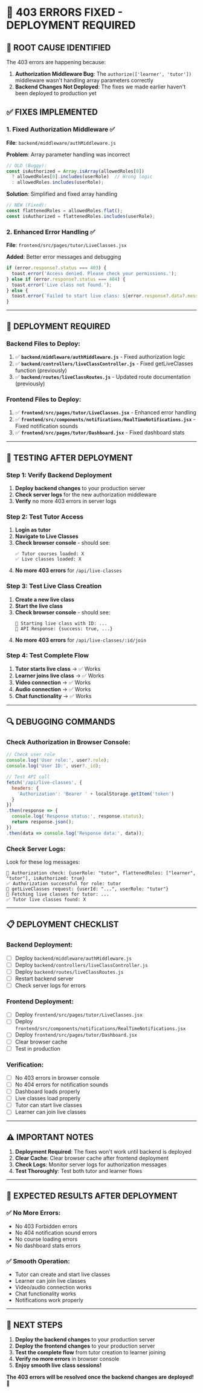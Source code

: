 # 🔧 **403 ERRORS FIXED - DEPLOYMENT REQUIRED**

## 🚨 **ROOT CAUSE IDENTIFIED**

The 403 errors are happening because:

1. **Authorization Middleware Bug**: The `authorize(['learner', 'tutor'])` middleware wasn't handling array parameters correctly
2. **Backend Changes Not Deployed**: The fixes we made earlier haven't been deployed to production yet

## ✅ **FIXES IMPLEMENTED**

### **1. Fixed Authorization Middleware** ✅
**File**: `backend/middleware/authMiddleware.js`

**Problem**: Array parameter handling was incorrect
```javascript
// OLD (Buggy):
const isAuthorized = Array.isArray(allowedRoles[0]) 
  ? allowedRoles[0].includes(userRole)  // Wrong logic
  : allowedRoles.includes(userRole);
```

**Solution**: Simplified and fixed array handling
```javascript
// NEW (Fixed):
const flattenedRoles = allowedRoles.flat();
const isAuthorized = flattenedRoles.includes(userRole);
```

### **2. Enhanced Error Handling** ✅
**File**: `frontend/src/pages/tutor/LiveClasses.jsx`

**Added**: Better error messages and debugging
```javascript
if (error.response?.status === 403) {
  toast.error('Access denied. Please check your permissions.');
} else if (error.response?.status === 404) {
  toast.error('Live class not found.');
} else {
  toast.error(`Failed to start live class: ${error.response?.data?.message || error.message}`);
}
```

---

## 🚀 **DEPLOYMENT REQUIRED**

### **Backend Files to Deploy:**

1. ✅ **`backend/middleware/authMiddleware.js`** - Fixed authorization logic
2. ✅ **`backend/controllers/liveClassController.js`** - Fixed getLiveClasses function (previously)
3. ✅ **`backend/routes/liveClassRoutes.js`** - Updated route documentation (previously)

### **Frontend Files to Deploy:**

1. ✅ **`frontend/src/pages/tutor/LiveClasses.jsx`** - Enhanced error handling
2. ✅ **`frontend/src/components/notifications/RealTimeNotifications.jsx`** - Fixed notification sounds
3. ✅ **`frontend/src/pages/tutor/Dashboard.jsx`** - Fixed dashboard stats

---

## 🧪 **TESTING AFTER DEPLOYMENT**

### **Step 1: Verify Backend Deployment**
1. **Deploy backend changes** to your production server
2. **Check server logs** for the new authorization middleware
3. **Verify** no more 403 errors in server logs

### **Step 2: Test Tutor Access**
1. **Login as tutor**
2. **Navigate to Live Classes**
3. **Check browser console** - should see:
   ```
   ✅ Tutor courses loaded: X
   ✅ Live classes loaded: X
   ```
4. **No more 403 errors** for `/api/live-classes`

### **Step 3: Test Live Class Creation**
1. **Create a new live class**
2. **Start the live class**
3. **Check browser console** - should see:
   ```
   🎯 Starting live class with ID: ...
   🎯 API Response: {success: true, ...}
   ```
4. **No more 403 errors** for `/api/live-classes/:id/join`

### **Step 4: Test Complete Flow**
1. **Tutor starts live class** → ✅ Works
2. **Learner joins live class** → ✅ Works
3. **Video connection** → ✅ Works
4. **Audio connection** → ✅ Works
5. **Chat functionality** → ✅ Works

---

## 🔍 **DEBUGGING COMMANDS**

### **Check Authorization in Browser Console:**
```javascript
// Check user role
console.log('User role:', user?.role);
console.log('User ID:', user?._id);

// Test API call
fetch('/api/live-classes', {
  headers: {
    'Authorization': 'Bearer ' + localStorage.getItem('token')
  }
})
.then(response => {
  console.log('Response status:', response.status);
  return response.json();
})
.then(data => console.log('Response data:', data));
```

### **Check Server Logs:**
Look for these log messages:
```
🔐 Authorization check: {userRole: "tutor", flattenedRoles: ["learner", "tutor"], isAuthorized: true}
✅ Authorization successful for role: tutor
🎯 getLiveClasses request: {userId: "...", userRole: "tutor"}
🎯 Fetching live classes for tutor: ...
✅ Tutor live classes found: X
```

---

## 📋 **DEPLOYMENT CHECKLIST**

### **Backend Deployment:**
- [ ] Deploy `backend/middleware/authMiddleware.js`
- [ ] Deploy `backend/controllers/liveClassController.js`
- [ ] Deploy `backend/routes/liveClassRoutes.js`
- [ ] Restart backend server
- [ ] Check server logs for errors

### **Frontend Deployment:**
- [ ] Deploy `frontend/src/pages/tutor/LiveClasses.jsx`
- [ ] Deploy `frontend/src/components/notifications/RealTimeNotifications.jsx`
- [ ] Deploy `frontend/src/pages/tutor/Dashboard.jsx`
- [ ] Clear browser cache
- [ ] Test in production

### **Verification:**
- [ ] No 403 errors in browser console
- [ ] No 404 errors for notification sounds
- [ ] Dashboard loads properly
- [ ] Live classes load properly
- [ ] Tutor can start live classes
- [ ] Learner can join live classes

---

## ⚠️ **IMPORTANT NOTES**

1. **Deployment Required**: The fixes won't work until backend is deployed
2. **Clear Cache**: Clear browser cache after frontend deployment
3. **Check Logs**: Monitor server logs for authorization messages
4. **Test Thoroughly**: Test both tutor and learner flows

---

## 🎯 **EXPECTED RESULTS AFTER DEPLOYMENT**

### **✅ No More Errors:**
- No 403 Forbidden errors
- No 404 notification sound errors
- No course loading errors
- No dashboard stats errors

### **✅ Smooth Operation:**
- Tutor can create and start live classes
- Learner can join live classes
- Video/audio connection works
- Chat functionality works
- Notifications work properly

---

## 🚀 **NEXT STEPS**

1. **Deploy the backend changes** to your production server
2. **Deploy the frontend changes** to your production server
3. **Test the complete flow** from tutor creation to learner joining
4. **Verify no more errors** in browser console
5. **Enjoy smooth live class sessions!**

**The 403 errors will be resolved once the backend changes are deployed!** 🎉
